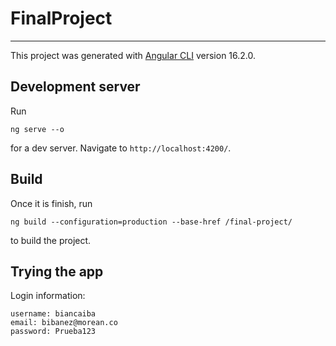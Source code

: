 # FinalProject

---

This project was generated with [Angular CLI](https://github.com/angular/angular-cli) version 16.2.0.

## Development server

Run

```
ng serve --o
```

for a dev server. Navigate to `http://localhost:4200/`.

## Build

Once it is finish, run

```
ng build --configuration=production --base-href /final-project/
```

to build the project.

## Trying the app

Login information:

```
username: biancaiba
email: bibanez@morean.co
password: Prueba123
```
